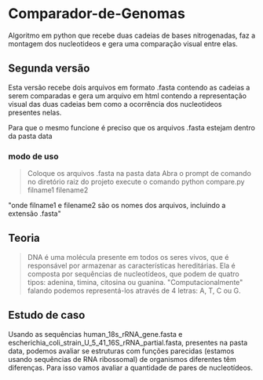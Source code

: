 # Comparador-de-Genomas
Algoritmo em python que recebe duas cadeias de bases nitrogenadas, faz a montagem dos nucleotideos e gera uma comparação visual entre elas.

## Segunda versão
Esta versão recebe dois arquivos em formato .fasta contendo as cadeias a serem comparadas e gera um arquivo em html contendo a representação visual das duas cadeias bem como a ocorrência dos nucleotideos presentes nelas.

Para que o mesmo funcione é preciso que os arquivos .fasta estejam dentro da pasta data

### modo de uso
>Coloque os arquivos .fasta na pasta data
>Abra o prompt de comando no diretório raiz do projeto
>execute o comando python compare.py filname1 filename2

"onde filname1 e filename2 são os nomes dos arquivos, incluindo a extensão .fasta"

## Teoria
>DNA é uma molécula presente em todos os seres vivos, que é responsável por armazenar as características hereditárias. Ela é composta por sequências de nucleotídeos, que podem de quatro tipos: adenina, timina, citosina ou guanina.
>"Computacionalmente" falando podemos representá-los através de 4 letras: A, T, C ou G.

## Estudo de caso
Usando as sequências human_18s_rRNA_gene.fasta e escherichia_coli_strain_U_5_41_16S_rRNA_partial.fasta,
presentes na pasta data, podemos avaliar se estruturas com funções parecidas (estamos usando sequências de RNA ribossomal) de organismos diferentes têm diferenças. Para isso vamos avaliar a quantidade de pares de nucleotídeos.




